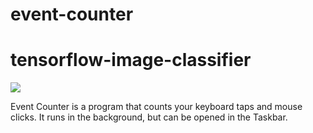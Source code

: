 # event-counter

# tensorflow-image-classifier
<img src="https://github.com/koflerm/event-counter/blob/master/event.PNG?raw=true" />

Event Counter is a program that counts your keyboard taps and mouse clicks. It runs in the background, but can be opened in the Taskbar. 

